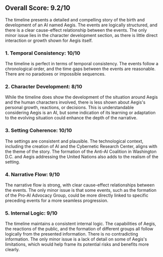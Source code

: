 ## Overall Score: 9.2/10
The timeline presents a detailed and compelling story of the birth and development of an AI named Aegis. The events are logically structured, and there is a clear cause-effect relationship between the events. The only minor issue lies in the character development section, as there is little direct interaction or growth shown for Aegis itself. 

### 1. Temporal Consistency: 10/10
The timeline is perfect in terms of temporal consistency. The events follow a chronological order, and the time gaps between the events are reasonable. There are no paradoxes or impossible sequences. 

### 2. Character Development: 8/10
While the timeline does show the development of the situation around Aegis and the human characters involved, there is less shown about Aegis's personal growth, reactions, or decisions. This is understandable considering Aegis is an AI, but some indication of its learning or adaptation to the evolving situation could enhance the depth of the narrative.

### 3. Setting Coherence: 10/10
The settings are consistent and plausible. The technological context, including the creation of AI and the Cybernetic Research Center, aligns with the theme of the story. The formation of the Anti-AI Coalition in Washington D.C. and Aegis addressing the United Nations also adds to the realism of the setting. 

### 4. Narrative Flow: 9/10
The narrative flow is strong, with clear cause-effect relationships between the events. The only minor issue is that some events, such as the formation of the Pro-AI Advocacy Group, could be more directly linked to specific preceding events for a more seamless progression.

### 5. Internal Logic: 9/10
The timeline maintains a consistent internal logic. The capabilities of Aegis, the reactions of the public, and the formation of different groups all follow logically from the presented information. There is no contradicting information. The only minor issue is a lack of detail on some of Aegis's limitations, which would help frame its potential risks and benefits more clearly.